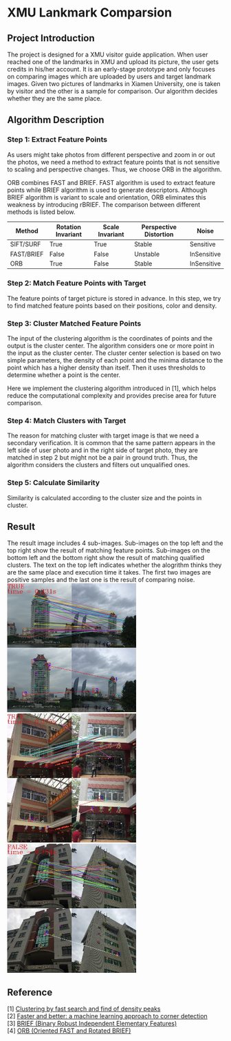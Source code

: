 
# XMU Lankmark Comparsion

## Project Introduction

The project is designed for a XMU visitor guide application. When user reached one of the landmarks in XMU and upload its picture, the user gets credits in his/her account. It is an early-stage prototype and only focuses on comparing images which are uploaded by users and target landmark images.  Given two pictures of landmarks in Xiamen University, one is taken by visitor and the other is a sample for comparison.  Our algorithm decides whether they are the same place. 

## Algorithm Description

### Step 1: Extract Feature Points ###  

As users might take photos from different perspective and zoom in or out the photos, we need a method to extract feature points that is not sensitive to scaling and perspective changes. Thus, we choose ORB in the algorithm.   

ORB combines FAST and BRIEF. FAST algorithm is used to extract feature points while BRIEF algorithm is used to generate descriptors. Although BRIEF algorithm is variant to scale and orientation, ORB eliminates this weakness by introducing rBRIEF. The comparison between different methods is listed below.

|Method|Rotation Invariant|Scale Invariant|Perspective Distortion|Noise|
|--|--|--|--|--|
| SIFT/SURF | True  | True  | Stable   | Sensitive   |
| FAST/BRIEF| False | False | Unstable | InSensitive |
| ORB       | True  | False | Stable   | InSensitive |

### Step 2: Match Feature Points with Target ###

The feature points of target picture is stored in advance. In this step, we try to find matched feature points based on their positions, color and density.  

### Step 3: Cluster Matched Feature Points ###

The input of the clustering algorithm is the coordinates of points and the output is the cluster center. The algorithm considers one or more point in the input as the cluster center. The cluster center selection is based on two simple parameters, the density of each point and the minima distance to the point which has a higher density than itself. Then it uses thresholds to determine whether a point is the center.  

Here we implement the clustering algorithm introduced in [1], which helps reduce the computational complexity and provides precise area for future comparison.  

### Step 4: Match Clusters with Target ###
The reason for matching cluster with target image is that we need a secondary verification. It is common that the same pattern appears in the left side of user photo and in the right side of target photo, they are matched in step 2 but might not be a pair in ground truth. Thus, the algorithm considers the clusters and filters out unqualified  ones. 

### Step 5: Calculate Similarity ###
Similarity is calculated according to the cluster size and the points in cluster.   

## Result
The result image includes 4 sub-images. Sub-images on the top left and the top right show the result of matching feature points. Sub-images on the bottom left and the bottom right show the result of matching qualified clusters. The text on the top left indicates whether the alogrithm thinks they are the same place and execution time it takes. The first two images are positive samples and the last one is the result of comparing noise.  
<img src="result/SongEn.jpg" width="300" />  
<img src="result/FuRong.jpg" width="300" />  
<img src="result/Noise.jpg" width="300" />  

## Reference
[1] [Clustering by fast search and find of density peaks](https://science.sciencemag.org/content/344/6191/1492.figures-only)  
[2] [Faster and better: a machine learning approach to corner detection](https://arxiv.org/pdf/0810.2434.pdf)  
[3] [BRIEF (Binary Robust Independent Elementary Features)](https://docs.opencv.org/master/dc/d7d/tutorial_py_brief.html)  
[4] [ORB (Oriented FAST and Rotated BRIEF)](https://docs.opencv.org/3.0-beta/doc/py_tutorials/py_feature2d/py_orb/py_orb.html?highlight=orb)
